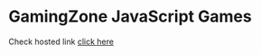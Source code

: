 # GamingZone JavaScript Games

Check hosted link [click here](https://pratik7368patil.github.io/GamingZone/)

